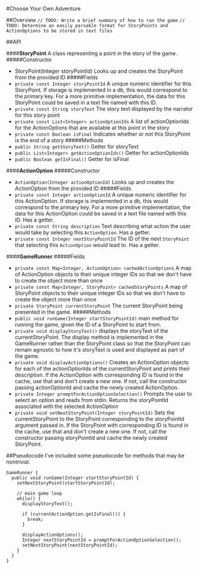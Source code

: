 #Choose Your Own Adventure

##Overview
`// TODO: Write a brief summary of how to run the game`
`// TODO: Determine an easily parsable format for StoryPoints and ActionOptions to be stored in text files`

##API

####**StoryPoint**
A class representing a point in the story of the game.
#####Constructor
* StoryPoint(Integer storyPointId) Looks up and creates the StoryPoint from the provided ID
#####Fields
* `private const Integer storyPointId` A unique numeric identifier for this StoryPoint. If storage is implemented in a db, this would correspond to the primary key. For a more primitive implementation, the data for this StoryPoint could be saved in a text file named with this ID.
* `private const String storyText` The story text displayed by the narrator for this story point
* `private const List<Integer> actionOptionIds` A list of actionOptionIds for the ActionOptions that are available at this point in the story
* `private const Boolean isFinal` Indicates whether or not this StoryPoint is the end of a story
#####Methods
* `public String getStoryText()` Getter for storyText
* `public List<Integer> getActionOptionIds()` Getter for actionOptionIds
* `public Boolean getIsFinal()` Getter for isFinal

####**ActionOption**
#####Constructor
* `ActionOption(Integer actionOptionId)` Looks up and creates the ActionOption from the provided ID
#####Fields
* `private const Integer actionOptionId` A unique numeric identifier for this ActionOption. If storage is implemented in a db, this would correspond to the primary key. For a more primitive implementation, the data for this ActionOption could be saved in a text file named with this ID. Has a getter.
* `private const String description` Text describing what action the user would take by selecting this `ActionOption`. Has a getter.
* `private const Integer nextStoryPointId` The ID of the next `StoryPoint` that selecting this `ActionOption` would lead to. Has a getter.

####**GameRunner**
#####Fields
* `private const Map<Integer, ActionOption> cachedActionOptions` A map of ActionOption objects to their unique integer IDs so that we don't have to create the object more than once
* `private const Map<Integer, StoryPoint> cachedStoryPoints` A map of StoryPoint objects to their unique integer IDs so that we don't have to create the object more than once
* `private StoryPoint currentStoryPoint` The current StoryPoint being presented in the game.
#####Methods
* `public void runGame(Integer startStoryPointId)` main method for running the game, given the ID of a StoryPoint to start from.
* `private void displayStoryText()` displays the storyText of the currentStoryPoint. The display method is implemented in the GameRunner rather than the StoryPoint class so that the StoryPoint can remain agnostic to how it's storyText is used and displayed as part of the game.
* `private void displayActionOptions()` Creates an ActionOption objects for each of the actionOptionIds of the currentStoryPoint and prints their description. If the ActionOption with corresponding ID is found in the cache, use that and don't create a new one. If not, call the constructor passing actionOptionId and cache the newly created ActionOption. 
* `private Integer promptForActionOptionSelection()` Prompts the user to select an option and reads from stdin. Returns the storyPointId associated with the selected ActionOption
* `private void setNextStoryPoint(Integer storyPointId)` Sets the currentStoryPoint to the StoryPoint corresponding to the storyPointId argument passed in. If the StoryPoint with corresponding ID is found in the cache, use that and don't create a new one. If not, call the constructor passing storyPointId and cache the newly created StoryPoint.

##Pseudocode
I've included some pseudocode for methods that may be nontrivial.
```
GameRunner {
  public void runGame(Integer startStoryPointId) {
    setNextStoryPoint(startStoryPointId);
    
    // main game loop
    while() {
      displayStoryText();
      
      if (currentActionOption.getIsFinal()) {
        break;
      }
      
      displayActionOptions();
      Integer nextStoryPointId = promptForActionOptionSelection();
      setNextStoryPoint(nextStoryPointId);
    }
  }
}
```
